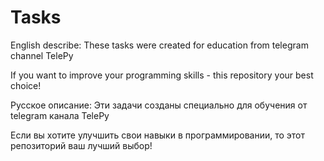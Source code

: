 # Tasks
English describe:
These tasks were created for education from telegram channel TelePy

If you want to improve your programming skills - this repository your best choice!

Русское описание:
Эти задачи созданы специально для обучения от telegram канала TelePy

Если вы хотите улучшить свои навыки в программировании, то этот репозиторий ваш лучший выбор!
